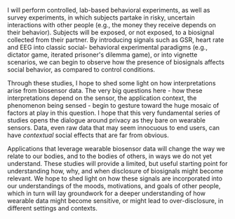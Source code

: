 
I will perform controlled, lab-based behavioral experiments, as well as survey experiments, in which subjects partake in risky, uncertain interactions with other people (e.g., the money they receive depends on their behavior). Subjects will be exposed, or not exposed, to a biosignal collected from their partner. By introducing signals such as GSR, heart rate and EEG into classic social- behavioral experimental paradigms (e.g., dictator game, iterated prisoner's dilemma game), or into vignette scenarios, we can begin to observe how the presence of biosignals affects social behavior, as compared to control conditions.

<!-- information about another person under risk and uncertainty 
	abt non-health stuff - mood,thoughts,emotion
-->

Through these studies, I hope to shed some light on how interpretations arise from biosensor data. 
The very big questions here - how these interpretations depend on the sensor, the application context, the phenomenon being sensed - begin to gesture toward the huge mosaic of factors at play in this question. I hope that this very fundamental series of studies opens the dialogue around privacy as they bare on wearable sensors. Data, even raw data that may seem innocuous to end users, can have *contextual* social effects that are far from obvious.

Applications that leverage wearable biosensor data will change the way we relate to our bodies, and to the bodies of others, in ways we do not yet understand.
These studies will provide a limited, but useful starting point for understanding how, why, and when disclosure of biosignals might become relevant. We hope to shed light on how these signals are incorporated into our understandings of the moods, motivations, and goals of other people, which in turn will lay groundwork for a deeper understanding of how wearable data might become sensitive, or might lead to over-disclosure, in different settings and contexts.
